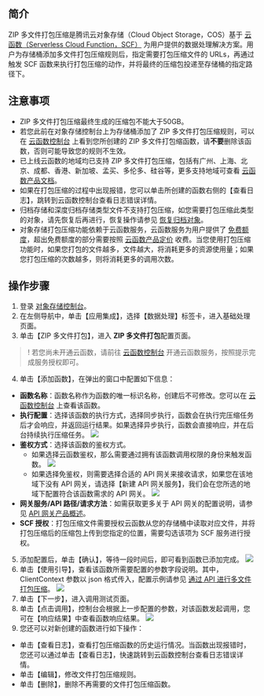 ## 简介

ZIP 多文件打包压缩是腾讯云对象存储（Cloud Object Storage，COS）基于 [云函数（Serverless Cloud Function，SCF）](https://cloud.tencent.com/document/product/583) 为用户提供的数据处理解决方案。用户为存储桶添加多文件打包压缩规则后，指定需要打包压缩文件的 URLs，再通过触发 SCF 函数来执行打包压缩的动作，并将最终的压缩包投递至存储桶的指定路径下。


## 注意事项

- ZIP 多文件打包压缩最终生成的压缩包不能大于50GB。
- 若您此前在对象存储控制台上为存储桶添加了 ZIP 多文件打包压缩规则，可以在 [云函数控制台](https://console.cloud.tencent.com/scf/list?rid=1&ns=default) 上看到您所创建的 ZIP 多文件打包缩函数，请**不要**删除该函数，否则可能导致您的规则不生效。
- 已上线云函数的地域均已支持 ZIP 多文件打包压缩，包括有广州、上海、北京、成都、香港、新加坡、孟买、多伦多、硅谷等，更多支持地域可查看 [云函数产品文档](https://cloud.tencent.com/document/product/583)。
- 如果在打包压缩的过程中出现报错，您可以单击所创建的函数右侧的【查看日志】，跳转到云函数控制台查看日志错误详情。
- 归档存储和深度归档存储类型文件不支持打包压缩，如您需要打包压缩此类型的对象，请先恢复后再进行，恢复操作请参见 [恢复归档对象](https://cloud.tencent.com/document/product/436/32430)。
- 对象存储打包压缩功能依赖于云函数服务，云函数服务为用户提供了 [免费额度](https://cloud.tencent.com/document/product/583/12282)，超出免费额度的部分需要按照 [云函数产品定价](https://cloud.tencent.com/document/product/583/12281) 收费。当您使用打包压缩功能时，如果您打包的文件越多，文件越大，将消耗更多的资源使用量；如果您打包压缩的次数越多，则将消耗更多的调用次数。

## 操作步骤

1. 登录 [对象存储控制台](https://console.cloud.tencent.com/cos5)。
2. 在左侧导航中，单击【应用集成】，选择【数据处理】标签卡，进入基础处理页面。
3. 单击【ZIP 多文件打包】，进入 **ZIP 多文件打包**配置页面。
>! 若您尚未开通云函数，请前往 [云函数控制台](https://console.cloud.tencent.com/scf) 开通云函数服务，按照提示完成服务授权即可。
>
4. 单击【添加函数】，在弹出的窗口中配置如下信息：
 - **函数名称**：函数名称作为函数的唯一标识名称，创建后不可修改。您可以在 [云函数控制台](https://console.cloud.tencent.com/scf/list?rid=1&ns=default) 上查看该函数。
 - **执行配置**：选择该函数的执行方式，选择同步执行，函数会在执行完压缩任务后才会响应，并返回运行结果。如果选择异步执行，函数会直接响应，并在后台持续执行压缩任务。
 ![](https://main.qcloudimg.com/raw/f7087a7ecc04d1774ef15833c9143e9f.png)
 - **鉴权方式**：选择该函数的鉴权方式。
    - 如果选择云函数鉴权，那么需要通过拥有该函数调用权限的身份来触发函数。
    ![](https://main.qcloudimg.com/raw/2e1f8de8dd7a7099ccaf5ca19cfb5959.png)
    - 如果选择免鉴权，则需要选择合适的 API 网关来接收请求，如果您在该地域下没有 API 网关，请选择【新建 API 网关服务】，我们会在您所选的地域下配置符合该函数需求的 API 网关。
   ![](https://main.qcloudimg.com/raw/8ebeda17fdc59e513b596d7584815cac.png)
 - **网关服务/API 路径/请求方法**：如需获取更多关于 API 网关的配置说明，请参见 [API 网关产品概述](https://cloud.tencent.com/document/product/628/11755)。
 - **SCF 授权**：打包压缩文件需要授权云函数从您的存储桶中读取对应文件，并将打包压缩后的压缩包上传到您指定的位置，需要勾选该项为 SCF 服务进行授权。
5. 添加配置后，单击【确认】，等待一段时间后，即可看到函数已添加完成。
![](https://main.qcloudimg.com/raw/18249550ab8efb9aa8557479ef4dcbb5.png)
6. 单击【使用引导】，查看该函数所需要配置的参数字段说明。其中，ClientContext 参数以 json 格式传入，配置示例请参见 [通过 API 进行多文件打包压缩](https://cloud.tencent.com/document/product/436/58581)。
![](https://main.qcloudimg.com/raw/2da92dc5049d59e7ab0f69be76d729c2.png)
7. 单击【下一步】，进入调用测试页面。
8. 单击【点击调用】，控制台会根据上一步配置的参数，对该函数发起调用，您可在【响应结果】中查看函数响应结果。
![](https://main.qcloudimg.com/raw/7356c4e101244208a40ac8e7c57d4fe0.png)
9. 您还可以对新创建的函数进行如下操作：
 - 单击【查看日志】，查看打包压缩函数的历史运行情况。当函数出现报错时，您还可以通过单击【查看日志】，快速跳转到云函数控制台查看日志错误详情。
 - 单击【编辑】，修改文件打包压缩规则。
 - 单击【删除】，删除不再需要的文件打包压缩函数。
